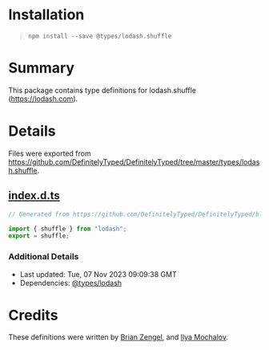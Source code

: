 # Installation
> `npm install --save @types/lodash.shuffle`

# Summary
This package contains type definitions for lodash.shuffle (https://lodash.com).

# Details
Files were exported from https://github.com/DefinitelyTyped/DefinitelyTyped/tree/master/types/lodash.shuffle.
## [index.d.ts](https://github.com/DefinitelyTyped/DefinitelyTyped/tree/master/types/lodash.shuffle/index.d.ts)
````ts
// Generated from https://github.com/DefinitelyTyped/DefinitelyTyped/blob/master/types/lodash/scripts/generate-modules.ts

import { shuffle } from "lodash";
export = shuffle;

````

### Additional Details
 * Last updated: Tue, 07 Nov 2023 09:09:38 GMT
 * Dependencies: [@types/lodash](https://npmjs.com/package/@types/lodash)

# Credits
These definitions were written by [Brian Zengel](https://github.com/bczengel), and [Ilya Mochalov](https://github.com/chrootsu).
